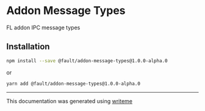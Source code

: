 # Addon Message Types

FL addon IPC message types

## Installation

```bash
npm install --save @fault/addon-message-types@1.0.0-alpha.0
```
or
```bash
yarn add @fault/addon-message-types@1.0.0-alpha.0
```

---
This documentation was generated using [writeme](https://www.npmjs.com/package/@pshaw/writeme)
